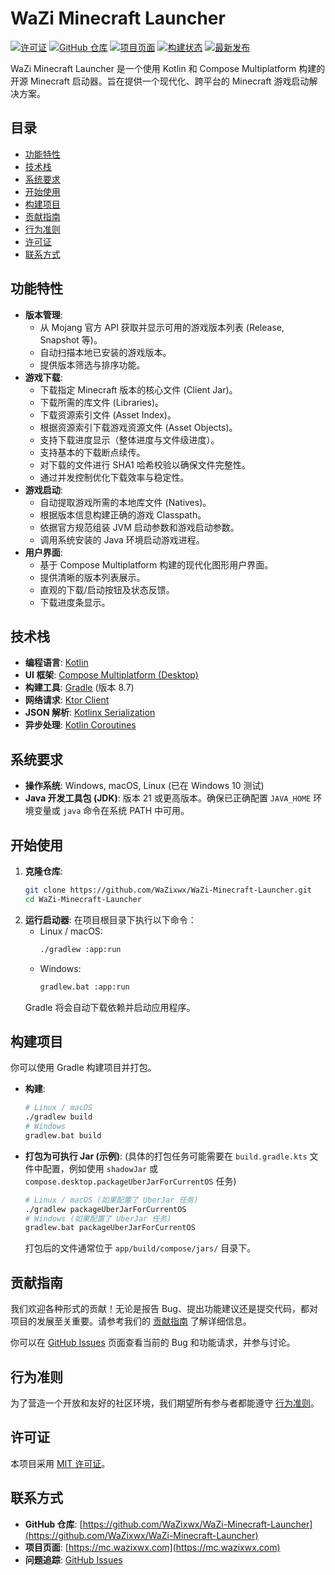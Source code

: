 # WaZi Minecraft Launcher

[![许可证](https://img.shields.io/badge/License-MIT-blue.svg)](LICENSE)
[![GitHub 仓库](https://img.shields.io/badge/GitHub-仓库-blue?logo=github)](https://github.com/WaZixwx/WaZi-Minecraft-Launcher)
[![项目页面](https://img.shields.io/badge/项目页面-mc.wazixwx.com-brightgreen)](https://mc.wazixwx.com)
[![构建状态](https://img.shields.io/badge/构建-待配置-lightgrey.svg)](https://github.com/WaZixwx/WaZi-Minecraft-Launcher/actions) 
[![最新发布](https://img.shields.io/github/v/release/WaZixwx/WaZi-Minecraft-Launcher?display_name=tag&logo=github&color=orange)](https://github.com/WaZixwx/WaZi-Minecraft-Launcher/releases/latest)

WaZi Minecraft Launcher 是一个使用 Kotlin 和 Compose Multiplatform 构建的开源 Minecraft 启动器。旨在提供一个现代化、跨平台的 Minecraft 游戏启动解决方案。

## 目录

*   [功能特性](#功能特性)
*   [技术栈](#技术栈)
*   [系统要求](#系统要求)
*   [开始使用](#开始使用)
*   [构建项目](#构建项目)
*   [贡献指南](#贡献指南)
*   [行为准则](#行为准则)
*   [许可证](#许可证)
*   [联系方式](#联系方式)

## 功能特性

*   **版本管理**:
    *   从 Mojang 官方 API 获取并显示可用的游戏版本列表 (Release, Snapshot 等)。
    *   自动扫描本地已安装的游戏版本。
    *   提供版本筛选与排序功能。
*   **游戏下载**:
    *   下载指定 Minecraft 版本的核心文件 (Client Jar)。
    *   下载所需的库文件 (Libraries)。
    *   下载资源索引文件 (Asset Index)。
    *   根据资源索引下载游戏资源文件 (Asset Objects)。
    *   支持下载进度显示（整体进度与文件级进度）。
    *   支持基本的下载断点续传。
    *   对下载的文件进行 SHA1 哈希校验以确保文件完整性。
    *   通过并发控制优化下载效率与稳定性。
*   **游戏启动**:
    *   自动提取游戏所需的本地库文件 (Natives)。
    *   根据版本信息构建正确的游戏 Classpath。
    *   依据官方规范组装 JVM 启动参数和游戏启动参数。
    *   调用系统安装的 Java 环境启动游戏进程。
*   **用户界面**:
    *   基于 Compose Multiplatform 构建的现代化图形用户界面。
    *   提供清晰的版本列表展示。
    *   直观的下载/启动按钮及状态反馈。
    *   下载进度条显示。

## 技术栈

*   **编程语言**: [Kotlin](https://kotlinlang.org/)
*   **UI 框架**: [Compose Multiplatform (Desktop)](https://github.com/JetBrains/compose-multiplatform)
*   **构建工具**: [Gradle](https://gradle.org/) (版本 8.7)
*   **网络请求**: [Ktor Client](https://ktor.io/docs/client-create-new-application.html)
*   **JSON 解析**: [Kotlinx Serialization](https://github.com/Kotlin/kotlinx.serialization)
*   **异步处理**: [Kotlin Coroutines](https://kotlinlang.org/docs/coroutines-overview.html)

## 系统要求

*   **操作系统**: Windows, macOS, Linux (已在 Windows 10 测试)
*   **Java 开发工具包 (JDK)**: 版本 21 或更高版本。确保已正确配置 `JAVA_HOME` 环境变量或 `java` 命令在系统 PATH 中可用。

## 开始使用

1.  **克隆仓库**:
    ```bash
    git clone https://github.com/WaZixwx/WaZi-Minecraft-Launcher.git
    cd WaZi-Minecraft-Launcher
    ```
2.  **运行启动器**:
    在项目根目录下执行以下命令：
    *   Linux / macOS:
        ```bash
        ./gradlew :app:run
        ```
    *   Windows:
        ```bash
        gradlew.bat :app:run
        ```
    Gradle 将会自动下载依赖并启动应用程序。

## 构建项目

你可以使用 Gradle 构建项目并打包。

*   **构建**:
    ```bash
    # Linux / macOS
    ./gradlew build
    # Windows
    gradlew.bat build
    ```
*   **打包为可执行 Jar (示例)**:
    (具体的打包任务可能需要在 `build.gradle.kts` 文件中配置，例如使用 `shadowJar` 或 `compose.desktop.packageUberJarForCurrentOS` 任务)
    ```bash
    # Linux / macOS (如果配置了 UberJar 任务)
    ./gradlew packageUberJarForCurrentOS 
    # Windows (如果配置了 UberJar 任务)
    gradlew.bat packageUberJarForCurrentOS 
    ```
    打包后的文件通常位于 `app/build/compose/jars/` 目录下。

## 贡献指南

我们欢迎各种形式的贡献！无论是报告 Bug、提出功能建议还是提交代码，都对项目的发展至关重要。请参考我们的 [贡献指南](CONTRIBUTING.md) 了解详细信息。

你可以在 [GitHub Issues](https://github.com/WaZixwx/WaZi-Minecraft-Launcher/issues) 页面查看当前的 Bug 和功能请求，并参与讨论。

## 行为准则

为了营造一个开放和友好的社区环境，我们期望所有参与者都能遵守 [行为准则](CODE_OF_CONDUCT.md)。

## 许可证

本项目采用 [MIT 许可证](LICENSE)。

## 联系方式

*   **GitHub 仓库**: [https://github.com/WaZixwx/WaZi-Minecraft-Launcher](https://github.com/WaZixwx/WaZi-Minecraft-Launcher)
*   **项目页面**: [https://mc.wazixwx.com](https://mc.wazixwx.com)
*   **问题追踪**: [GitHub Issues](https://github.com/WaZixwx/WaZi-Minecraft-Launcher/issues) 